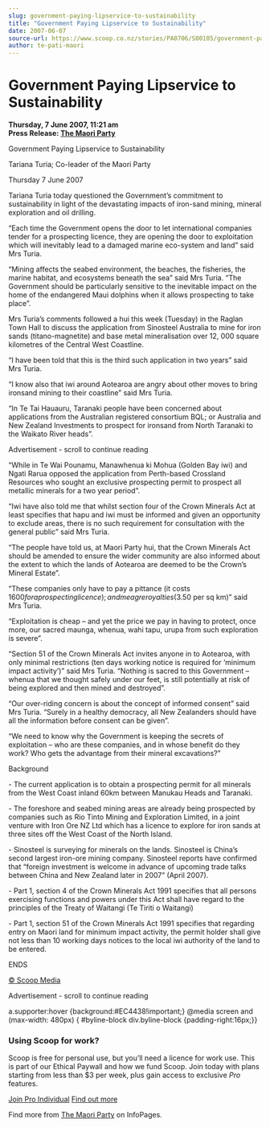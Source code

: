 ```yaml
---
slug: government-paying-lipservice-to-sustainability
title: "Government Paying Lipservice to Sustainability"
date: 2007-06-07
source-url: https://www.scoop.co.nz/stories/PA0706/S00105/government-paying-lipservice-to-sustainability.htm
author: te-pati-maori
---
```

Government Paying Lipservice to Sustainability
==============================================

**Thursday, 7 June 2007, 11:21 am**  
**Press Release: [The Maori Party](https://info.scoop.co.nz/The_Maori_Party)**

Government Paying Lipservice to Sustainability

Tariana Turia; Co-leader of the Maori Party

Thursday 7 June 2007

  
Tariana Turia today questioned the Government’s commitment to sustainability in light of the devastating impacts of iron-sand mining, mineral exploration and oil drilling.

“Each time the Government opens the door to let international companies tender for a prospecting licence, they are opening the door to exploitation which will inevitably lead to a damaged marine eco-system and land” said Mrs Turia.

“Mining affects the seabed environment, the beaches, the fisheries, the marine habitat, and ecosystems beneath the sea” said Mrs Turia. “The Government should be particularly sensitive to the inevitable impact on the home of the endangered Maui dolphins when it allows prospecting to take place”.

Mrs Turia’s comments followed a hui this week (Tuesday) in the Raglan Town Hall to discuss the application from Sinosteel Australia to mine for iron sands (titano-magnetite) and base metal mineralisation over 12, 000 square kilometres of the Central West Coastline.

“I have been told that this is the third such application in two years” said Mrs Turia.

“I know also that iwi around Aotearoa are angry about other moves to bring ironsand mining to their coastline” said Mrs Turia.

“In Te Tai Hauauru, Taranaki people have been concerned about applications from the Australian registered consortium BQL; or Australia and New Zealand Investments to prospect for ironsand from North Taranaki to the Waikato River heads”.

Advertisement - scroll to continue reading





“While in Te Wai Pounamu, Manawhenua ki Mohua (Golden Bay iwi) and Ngati Rarua opposed the application from Perth-based Crossland Resources who sought an exclusive prospecting permit to prospect all metallic minerals for a two year period”.

“Iwi have also told me that whilst section four of the Crown Minerals Act at least specifies that hapu and iwi must be informed and given an opportunity to exclude areas, there is no such requirement for consultation with the general public” said Mrs Turia.

“The people have told us, at Maori Party hui, that the Crown Minerals Act should be amended to ensure the wider community are also informed about the extent to which the lands of Aotearoa are deemed to be the Crown’s Mineral Estate”.

“These companies only have to pay a pittance (it costs $1600 for a prospecting licence); and meagre royalties ($3.50 per sq km)” said Mrs Turia.

“Exploitation is cheap – and yet the price we pay in having to protect, once more, our sacred maunga, whenua, wahi tapu, urupa from such exploration is severe”.

“Section 51 of the Crown Minerals Act invites anyone in to Aotearoa, with only minimal restrictions (ten days working notice is required for ‘minimum impact activity’)” said Mrs Turia. “Nothing is sacred to this Government – whenua that we thought safely under our feet, is still potentially at risk of being explored and then mined and destroyed”.

“Our over-riding concern is about the concept of informed consent” said Mrs Turia. “Surely in a healthy democracy, all New Zealanders should have all the information before consent can be given”.

“We need to know why the Government is keeping the secrets of exploitation – who are these companies, and in whose benefit do they work? Who gets the advantage from their mineral excavations?”

Background

\- The current application is to obtain a prospecting permit for all minerals from the West Coast inland 60km between Manukau Heads and Taranaki.

\- The foreshore and seabed mining areas are already being prospected by companies such as Rio Tinto Mining and Exploration Limited, in a joint venture with Iron Ore NZ Ltd which has a licence to explore for iron sands at three sites off the West Coast of the North Island.

\- Sinosteel is surveying for minerals on the lands. Sinosteel is China’s second largest iron-ore mining company. Sinosteel reports have confirmed that “foreign investment is welcome in advance of upcoming trade talks between China and New Zealand later in 2007” (April 2007).

\- Part 1, section 4 of the Crown Minerals Act 1991 specifies that all persons exercising functions and powers under this Act shall have regard to the principles of the Treaty of Waitangi (Te Tiriti o Waitangi)

\- Part 1, section 51 of the Crown Minerals Act 1991 specifies that regarding entry on Maori land for minimum impact activity, the permit holder shall give not less than 10 working days notices to the local iwi authority of the land to be entered.

  
ENDS

[© Scoop Media](http://www.scoop.co.nz/about/terms.html)  

Advertisement - scroll to continue reading



a.supporter:hover {background:#EC4438!important;} @media screen and (max-width: 480px) { #byline-block div.byline-block {padding-right:16px;}}

### Using Scoop for work?

Scoop is free for personal use, but you’ll need a licence for work use. This is part of our Ethical Paywall and how we fund Scoop. Join today with plans starting from less than $3 per week, plus gain access to exclusive _Pro_ features.  
  
[Join Pro Individual](https://pro.scoop.co.nz/Individual/?from=ProIn24) [Find out more](https://pro.scoop.co.nz/using-scoop-for-work/?from=ProIn24)

Find more from [The Maori Party](https://info.scoop.co.nz/The_Maori_Party) on InfoPages.
